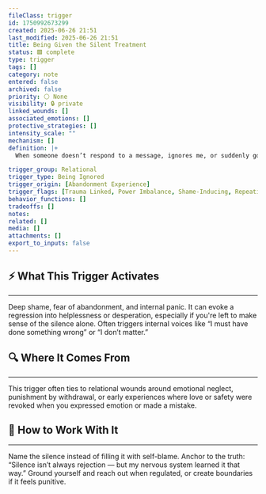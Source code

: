 ```yaml
---
fileClass: trigger
id: 1750992673299
created: 2025-06-26 21:51
last_modified: 2025-06-26 21:51
title: Being Given the Silent Treatment
status: 🟩 complete
type: trigger
tags: []
category: note
entered: false
archived: false
priority: ⚪ None
visibility: 🔒 private
linked_wounds: []
associated_emotions: []
protective_strategies: []
intensity_scale: ""
mechanism: []
definition: |+
  When someone doesn’t respond to a message, ignores me, or suddenly goes quiet, it feels like I’m being punished or emotionally exiled, even if there’s no actual hostility.

trigger_group: Relational
trigger_type: Being Ignored
trigger_origin: [Abandonment Experience]
trigger_flags: [Trauma Linked, Power Imbalance, Shame-Inducing, Repeating Pattern]
behavior_functions: []
tradeoffs: []
notes: 
related: []
media: []
attachments: []
export_to_inputs: false
---
```


## ⚡ What This Trigger Activates
---
Deep shame, fear of abandonment, and internal panic. It can evoke a regression into helplessness or desperation, especially if you're left to make sense of the silence alone. Often triggers internal voices like “I must have done something wrong” or “I don’t matter.”

## 🔍 Where It Comes From
---
This trigger often ties to relational wounds around emotional neglect, punishment by withdrawal, or early experiences where love or safety were revoked when you expressed emotion or made a mistake.

## 🧭 How to Work With It
---
Name the silence instead of filling it with self-blame. Anchor to the truth: “Silence isn’t always rejection — but my nervous system learned it that way.” Ground yourself and reach out when regulated, or create boundaries if it feels punitive.
